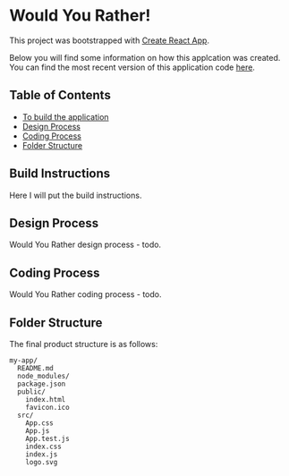 # Would You Rather!

This project was bootstrapped with [Create React App](https://github.com/facebookincubator/create-react-app).

Below you will find some information on how this applcation was created.<br>
You can find the most recent version of this application code [here](https://github.com/jpowell121/reactnd-would-u-rather-app).

## Table of Contents

- [To build the application](#build-instructions)
- [Design Process](#design-process)
- [Coding Process](#coding-process)
- [Folder Structure](#folder-structure)

## Build Instructions

Here I will put the build instructions.


## Design Process

Would You Rather design process - todo.

## Coding Process

Would You Rather coding process - todo.

## Folder Structure

The final product structure is as follows:

```
my-app/
  README.md
  node_modules/
  package.json
  public/
    index.html
    favicon.ico
  src/
    App.css
    App.js
    App.test.js
    index.css
    index.js
    logo.svg
```



